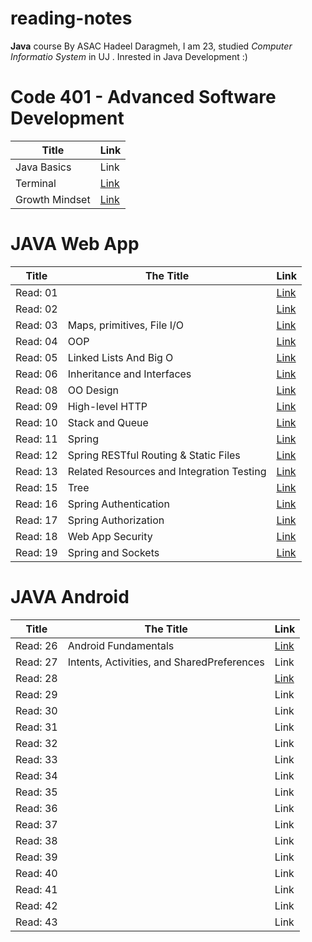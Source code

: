 # reading-notes
**Java** course By ASAC 
Hadeel Daragmeh, I am 23, studied *Computer Informatio System* in UJ .
Inrested in Java Development :) 

# Code 401 - Advanced Software Development

| Title  | Link |
| ------ | -----|
| Java Basics | Link |
| Terminal | [Link](Terminal.md) |
|Growth Mindset|[Link](Growth_Mindset.md)|


# JAVA Web App

| Title    |                                 The Title                                            |  Link                                  |
| ---------|--------------------------------------------------------------------------------------|----------------------------------------|
| Read: 01 |                                                                                      |[Link]()|
| Read: 02 |                                                                                      |[Link]()|
| Read: 03 |                        Maps, primitives, File I/O                                    |[Link](Read03.md)
| Read: 04 |                                    OOP                                               |[Link](Read04.md)|
| Read: 05 |                         Linked Lists And Big O                                       |[Link](Class05/README.md)|  
|Read: 06  |                  Inheritance and Interfaces                                          |[Link](Class06/README.md)|
|Read: 08  |                              OO Design                                               |[Link](Class08/README.md)|
|Read: 09  |                    High-level HTTP                                                   |[Link](Class09/README.md)|
|Read: 10  |                    Stack  and Queue                                                  |[Link](Class10/README.md)|
|Read: 11  |                    Spring                                                            |[Link](Class11/README.md)|
|Read: 12  |              Spring RESTful Routing & Static Files                                   |[Link](Class12/README.md)|
|Read: 13  |              Related Resources and Integration Testing                               |[Link](Class13/README.md)|
|Read: 15  |                             Tree                                                     |[Link](Class15/README.md)|
|Read: 16  |              Spring Authentication                                                   |[Link](Class16/README.md)|
|Read: 17  |              Spring Authorization                                                    |[Link](Class17/README.md)|
|Read: 18  |              Web App Security                                                   |[Link](Class18/README.md)|
|Read: 19  |              Spring and Sockets                                                   |[Link](Class19/README.md)|


# JAVA Android

| Title    |                                 The Title                                            |  Link                                  |
| ---------|--------------------------------------------------------------------------------------|----------------------------------------|
|Read:  26 |Android Fundamentals|[Link](Read26/README.md)|
|Read:  27 | Intents, Activities, and SharedPreferences| Link|
|Read:  28 ||[Link](Read27/README.md)|
|Read:  29 ||Link|
|Read:  30 ||Link|
|Read:  31 ||Link|
|Read:  32 ||Link|
|Read:  33 ||Link|
|Read:  34 ||Link|
|Read:  35 ||Link|
|Read:  36 ||Link|
|Read:  37 ||Link|
|Read:  38 ||Link|
|Read:  39 ||Link|
|Read:  40 ||Link|
|Read:  41 ||Link|
|Read:  42 ||Link|
|Read:  43 ||Link|
